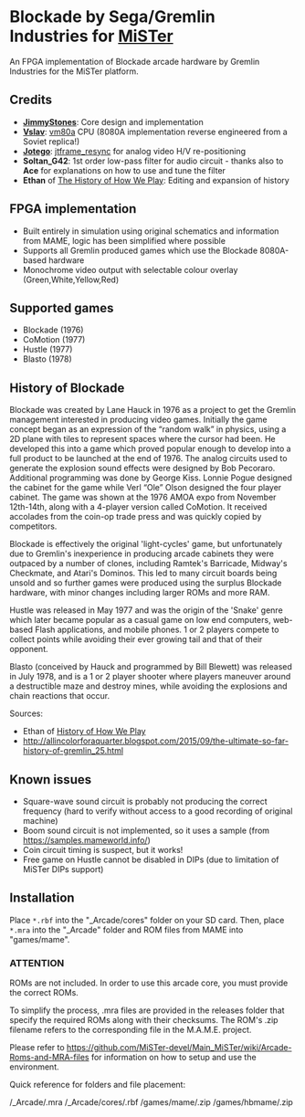 # Blockade by Sega/Gremlin Industries for [MiSTer](https://github.com/MiSTer-devel/Main_MiSTer/wiki)

An FPGA implementation of Blockade arcade hardware by Gremlin Industries for the MiSTer platform.

## Credits
- [__JimmyStones__](https://github.com/JimmyStones): Core design and implementation
- [__Vslav__](https://github.com/1801BM1): [vm80a](https://github.com/1801BM1/vm80a) CPU (8080A implementation reverse engineered from a Soviet replica!)
- [__Jotego__](https://github.com/jotego): [jtframe_resync](https://github.com/jotego/jtframe/blob/master/hdl/video/jtframe_resync.v) for analog video H/V re-positioning
- __Soltan_G42__: 1st order low-pass filter for audio circuit - thanks also to __Ace__ for explanations on how to use and tune the filter
- __Ethan__ of [The History of How We Play](https://thehistoryofhowweplay.wordpress.com): Editing and expansion of history

## FPGA implementation
- Built entirely in simulation using original schematics and information from MAME, logic has been simplified where possible
- Supports all Gremlin produced games which use the Blockade 8080A-based hardware
- Monochrome video output with selectable colour overlay (Green,White,Yellow,Red)

## Supported games
- Blockade (1976)
- CoMotion (1977)
- Hustle (1977)
- Blasto (1978)

## History of Blockade
Blockade was created by Lane Hauck in 1976 as a project to get the Gremlin management interested in producing video games.
Initially the game concept began as an expression of the “random walk” in physics, using a 2D plane with tiles to represent spaces where the cursor had been. He developed this into a game which proved popular enough to develop into a full product to be launched at the end of 1976.
The analog circuits used to generate the explosion sound effects were designed by Bob Pecoraro. Additional programming was done by George Kiss. Lonnie Pogue designed the cabinet for the game while Verl “Ole” Olson designed the four player cabinet.
The game was shown at the 1976 AMOA expo from November 12th-14th, along with a 4-player version called CoMotion. It received accolades from the coin-op trade press and was quickly copied by competitors.

Blockade is effectively the original 'light-cycles' game, but unfortunately due to Gremlin's inexperience in producing arcade cabinets they were outpaced by a number of clones, including Ramtek's Barricade, Midway's Checkmate, and Atari's Dominos.
This led to many circuit boards being unsold and so further games were produced using the surplus Blockade hardware, with minor changes including larger ROMs and more RAM.

Hustle was released in May 1977 and was the origin  of the 'Snake' genre which later became popular as a casual game on low end computers, web-based Flash applications, and mobile phones.  1 or 2 players compete to collect points while avoiding their ever growing tail and that of their opponent.

Blasto (conceived by Hauck and programmed by Bill Blewett) was released in July 1978, and is a 1 or 2 player shooter where players maneuver around a destructible maze and destroy mines, while avoiding the explosions and chain reactions that occur.

Sources:
- Ethan of [History of How We Play](https://thehistoryofhowweplay.wordpress.com)
- http://allincolorforaquarter.blogspot.com/2015/09/the-ultimate-so-far-history-of-gremlin_25.html

## Known issues
- Square-wave sound circuit is probably not producing the correct frequency (hard to verify without access to a good recording of original machine)
- Boom sound circuit is not implemented, so it uses a sample (from https://samples.mameworld.info/)
- Coin circuit timing is suspect, but it works!
- Free game on Hustle cannot be disabled in DIPs (due to limitation of MiSTer DIPs support)

## Installation
Place `*.rbf` into the "_Arcade/cores" folder on your SD card.  Then, place `*.mra` into the "_Arcade" folder and ROM files from MAME into "games/mame".

### ****ATTENTION****
ROMs are not included. In order to use this arcade core, you must provide the correct ROMs.

To simplify the process, .mra files are provided in the releases folder that specify the required ROMs along with their checksums.  The ROM's .zip filename refers to the corresponding file in the M.A.M.E. project.

Please refer to https://github.com/MiSTer-devel/Main_MiSTer/wiki/Arcade-Roms-and-MRA-files for information on how to setup and use the environment.

Quick reference for folders and file placement:

/_Arcade/<game name>.mra
/_Arcade/cores/<game rbf>.rbf
/games/mame/<mame rom>.zip
/games/hbmame/<hbmame rom>.zip
